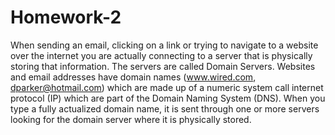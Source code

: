 # Homework-2
When sending an email, clicking on a link or trying to navigate to a website over the internet you are actually connecting to a server that is physically storing that information.  The servers are called Domain Servers.  Websites and email addresses have domain names (www.wired.com, dparker@hotmail.com) which are made up of a numeric system call internet protocol (IP) which are part of the Domain Naming System (DNS).  When you type a fully actualized domain name, it is sent through one or more servers looking for the domain server where it is physically stored.
